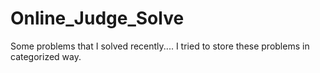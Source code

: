 # Online_Judge_Solve
Some problems that I solved recently.... I tried to store these problems in categorized way.
